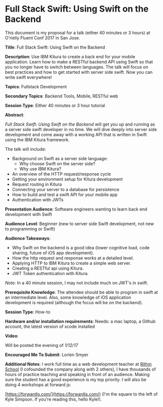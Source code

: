 # Full Stack Swift: Using Swift on the Backend

This document is my proposal for a talk (either 40 minutes or 3 hours) at O'rielly Fluent Conf 2017 in San Jose.

__Title__: Full Stack Swift: Using Swift on the Backend

__Description__: Use IBM Kitura to create a back end for your mobile application.   Learn how to make a RESTful backend API using Swift so that you no longer have to switch between languages.  The talk will focus on best practices and how to get started with server side swift. Now you can write swift everywhere!

__Topics__: Fullstack Development

__Secondary Topics__: Backend Tools, Mobile, RESTful web

__Session Type__: Either 40 minutes or 3 hour tutorial

__Abstract__:

_Full Stack Swift: Using Swift on the Backend_ will get you up and running as a server side swift developer in no time. We will dive deeply into server side development and come away with a working API that is written in Swift using the IBM Kitura framework.

The talk will include:

* Background on Swift as a server side language:
	* Why choose Swift on the server side?
	* Why use IBM Kitura?
* An overview of the HTTP request/response cycle
* Getting your environment setup for Kitura development
* Request routing in Kitura
* Connecting your server to a database for persistence
* How to build and test a swift API for your mobile app
* Authentication with JWTs


__Presentation Audience__: Software engineers wanting to learn back end development with Swift

__Audience Level__: Beginner (new to server side Swift development, not new to programming or Swift)

__Audience Takeaways__: 

* Why Swift on the backend is a good idea (lower cognitive load, code sharing, future of iOS app development).
* How the http request and response works at a detailed level.
* Applying HTTP to IBM Kitura to create a simple web server.
* Creating a RESTful api using Kitura.
* JWT Token authentication with Kitura.

_Note_: In a 40 minute session, I may not include much on JWT's in swift.

__Prerequisite Knowledge__: The attendee should be able to program in swift at an intermediate level.  Also, some knowledge of iOS application development is required (although the focus will be on the backend).

__Session Type__: How-to

__Hardware and/or installation requirements__: Needs: a mac laptop, a Github account, the latest version of xcode installed

__Video__:

Will be posted the evening of _1/12/17_

__Encouraged Me To Submit__: Lorien Smyer

__Additional Notes__: I work full time as a web development teacher at [Rithm School](https://www.rithmschool.com/) (I cofounded the company along with 2 others), I have thousands of hours of practice teaching and speaking in front of an audience.  Making sure the student has a good experience is my top priority.  I will also be doing 4 workshops at forward js:

[https://forwardjs.com/](https://forwardjs.com/)  (I'm the square to the left of Kyle Simpson.  If you're reading this, hello Kyle!).
